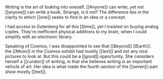 Writing is the art of looking into oneself. [[Anyone]] can write, yet not [[anyone]] can write a book. Strange, is it not? The difference lies in the clarity to which [[one]] seeks to find in an idea or a concept.  
  
I had access to Gutenberg for all this [[time]], yet I insisted on buying analog copies. They're inefficient physical additions to my brain, when I could simplify with an electronic library.  
  
Speaking of Cosmos, I was disappointed to see that [[Beyond]] [[Earth]]: the [[Moon]] in the Cosmos exhibit had mostly [[text]] and not any nice pictures to look at. But this could be a [[good]] opportunity. She considers herself a [[curator]] of writing, in that she believes writing is an important vehicle of art. Her idea is what made the fourth section of the [[seven]]-part show mostly [[text]].  
  
